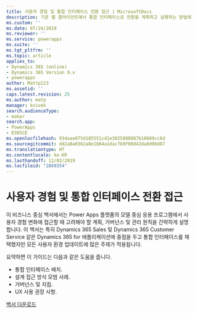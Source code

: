 ```yaml
---
title: 사용자 경험 및 통합 인터페이스 전환 접근 | MicrosoftDocs
description: 기존 웹 클라이언트에서 통합 인터페이스로 전환을 계획하고 실행하는 방법에 대해 알아보십시오.
ms.custom: ''
ms.date: 07/24/2019
ms.reviewer: ''
ms.service: powerapps
ms.suite: ''
ms.tgt_pltfrm: ''
ms.topic: article
applies_to:
- Dynamics 365 (online)
- Dynamics 365 Version 9.x
- powerapps
author: Mattp123
ms.assetid: ''
caps.latest.revision: 25
ms.author: matp
manager: kvivek
search.audienceType:
- maker
search.app:
- PowerApps
- D365CE
ms.openlocfilehash: 934aae075d185551cd1e3025880887b10689cc6d
ms.sourcegitcommit: dd2a8a0362a8e1b64a1dac7b9f98d43da8d0bd87
ms.translationtype: HT
ms.contentlocale: ko-KR
ms.lasthandoff: 12/02/2019
ms.locfileid: "2869354"
---
```

# <a name="approaching-a-user-experience-and-unified-interface-transition"></a>사용자 경험 및 통합 인터페이스 전환 접근

이 비즈니스 중심 백서에서는 Power Apps 플랫폼의 모델 중심 응용 프로그램에서 사용자 경험 변화에 접근할 때 고려해야 할 계획, 거버넌스 및 관리 원칙을 간략하게 설명합니다. 이 백서는 특히 Dynamics 365 Sales 및 Dynamics 365 Customer Service 같은 Dynamics 365 for 애플리케이션에 중점을 두고 통합 인터페이스를 채택했지만 모든 사용자 환경 업데이트에 많은 주제가 적용됩니다.

요약하면 이 가이드는 다음과 같은 도움을 줍니다.
- 통합 인터페이스 배치.
- 설계 접근 방식 모범 사례.
- 거버넌스 및 지침.
- UX 사용 권장 사항.

[백서 다운로드](https://download.microsoft.com/download/A/F/3/AF3D45A7-4F38-41BE-8956-1DF7A4A5AFDB/approaching-unified-interface-transition.pdf) 